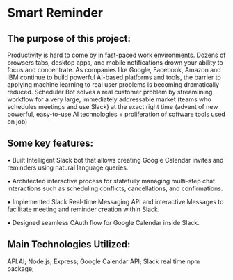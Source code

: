 # Smart Reminder 



## The purpose of this project:

Productivity is hard to come by in fast-paced work environments.
Dozens of browsers tabs, desktop apps, and mobile notifications drown your ability to focus and concentrate. 
As companies like Google, Facebook, Amazon and IBM continue to build powerful AI-based platforms and tools, the barrier to applying machine learning to real user problems is becoming dramatically reduced. 
Scheduler Bot solves a real customer problem by streamlining workflow for a very large, immediately addressable market (teams who schedules meetings and use Slack) at the exact right time (advent of new powerful, easy-to-use AI technologies + proliferation of software tools used on job)


## Some key features:

• Built Intelligent Slack bot that allows creating Google Calendar invites and reminders using natural language queries.

• Architected interactive process for statefully managing multi-step chat interactions such as scheduling conflicts, cancellations, and confirmations.

• Implemented Slack Real-time Messaging API and interactive Messages to facilitate meeting and reminder creation within Slack.

• Designed seamless OAuth flow for Google Calendar inside Slack.

## Main Technologies Utilized:

API.AI; Node.js; Express; Google Calendar API; Slack real time npm package;


